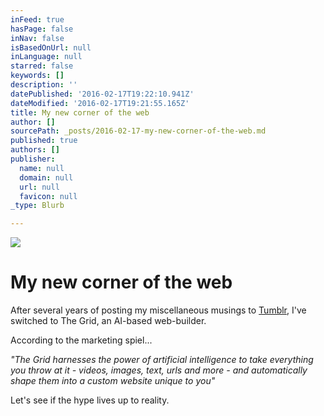 ```yaml
---
inFeed: true
hasPage: false
inNav: false
isBasedOnUrl: null
inLanguage: null
starred: false
keywords: []
description: ''
datePublished: '2016-02-17T19:22:10.941Z'
dateModified: '2016-02-17T19:21:55.165Z'
title: My new corner of the web
author: []
sourcePath: _posts/2016-02-17-my-new-corner-of-the-web.md
published: true
authors: []
publisher:
  name: null
  domain: null
  url: null
  favicon: null
_type: Blurb

---
```

![](https://the-grid-user-content.s3-us-west-2.amazonaws.com/fc9caf12-8fb9-4ee1-ad0a-ee30b4fd161b.png)

# My new corner of the web

After several years of posting my miscellaneous musings to [Tumblr][0], I've switched to The Grid, an AI-based web-builder.

According to the marketing spiel...

_"The Grid harnesses the power of artificial intelligence to take everything you throw at it - videos, images, text, urls and more - and automatically shape them into a custom website unique to you"_

Let's see if the hype lives up to reality. 

[0]: http://alanqcooper.tumblr.com/